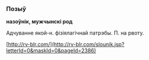 ### Позыў
**назоўнік, мужчынскі род**

Адчуванне якой-н. фізіялагічнай патрэбы. П. на рвоту.

<a rel="author">[http://rv-blr.com/](http://rv-blr.com/slounik.jsp?letterId=0&maskId=0&pageId=2386)</a>
